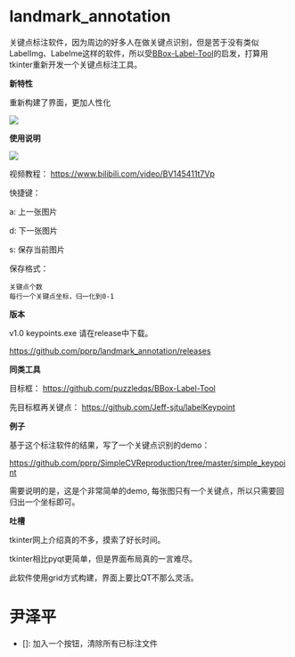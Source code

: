 # landmark_annotation
关键点标注软件，因为周边的好多人在做关键点识别，但是苦于没有类似LabelImg、Labelme这样的软件，所以受[BBox-Label-Tool]( https://github.com/puzzledqs/BBox-Label-Tool )的启发，打算用tkinter重新开发一个关键点标注工具。

**新特性**

重新构建了界面，更加人性化

![](./README.assets/1586482369201.png)



**使用说明**

![](./README.assets/output.gif)

视频教程： https://www.bilibili.com/video/BV145411t7Vp 

快捷键：

a: 上一张图片

d: 下一张图片

s: 保存当前图片

保存格式：

```
关键点个数
每行一个关键点坐标，归一化到0-1
```

**版本**

v1.0 keypoints.exe 请在release中下载。

 https://github.com/pprp/landmark_annotation/releases 

**同类工具**

目标框： https://github.com/puzzledqs/BBox-Label-Tool 

先目标框再关键点： https://github.com/Jeff-sjtu/labelKeypoint 

**例子**

基于这个标注软件的结果，写了一个关键点识别的demo：

 https://github.com/pprp/SimpleCVReproduction/tree/master/simple_keypoint 

需要说明的是，这是个非常简单的demo, 每张图只有一个关键点，所以只需要回归出一个坐标即可。

**吐槽**

tkinter网上介绍真的不多，摸索了好长时间。

tkinter相比pyqt更简单，但是界面布局真的一言难尽。

此软件使用grid方式构建，界面上要比QT不那么灵活。

# 尹泽平
- []: 加入一个按钮，清除所有已标注文件 